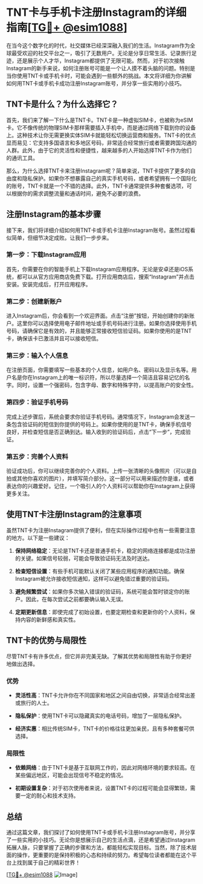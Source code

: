# TNT卡与手机卡注册Instagram的详细指南[[TG💪+ @esim1088](https://t.me/s/esim1088)]

在当今这个数字化的时代，社交媒体已经深深融入我们的生活。Instagram作为全球最受欢迎的社交平台之一，吸引了无数用户。无论是分享日常生活、记录旅行足迹，还是展示个人才华，Instagram都提供了无限可能。然而，对于初次接触Instagram的新手来说，如何注册账号可能是一个让人摸不着头脑的问题。特别是当你使用TNT卡或手机卡时，可能会遇到一些额外的挑战。本文将详细为你讲解如何用TNT卡或手机卡成功注册Instagram账号，并分享一些实用的小技巧。

## TNT卡是什么？为什么选择它？

首先，我们来了解一下什么是TNT卡。TNT卡是一种虚拟SIM卡，也被称为eSIM卡。它不像传统的物理SIM卡那样需要插入手机中，而是通过网络下载到你的设备上。这种技术让你无需更换实体SIM卡就能轻松切换运营商和服务。TNT卡的优点显而易见：它支持多国语言和多地区号码，非常适合经常旅行或者需要跨国沟通的人群。此外，由于它的灵活性和便捷性，越来越多的人开始选择TNT卡作为他们的通讯工具。

那么，为什么选择TNT卡来注册Instagram呢？简单来说，TNT卡提供了更多的自由度和隐私保护。如果你不想暴露自己的真实手机号码，或者希望拥有一个国际化的账号，TNT卡就是一个不错的选择。此外，TNT卡通常提供多种套餐选项，可以根据你的需求调整流量和通话时间，避免不必要的浪费。

## 注册Instagram的基本步骤

接下来，我们将详细介绍如何用TNT卡或手机卡注册Instagram账号。虽然过程看似简单，但细节决定成败。让我们一步步来。

### 第一步：下载Instagram应用

首先，你需要在你的智能手机上下载Instagram应用程序。无论是安卓还是iOS系统，都可以从官方应用商店免费下载。打开应用商店后，搜索“Instagram”并点击安装。安装完成后，打开应用程序。

### 第二步：创建新账户

进入Instagram后，你会看到一个欢迎界面。点击“注册”按钮，开始创建你的新账户。这里你可以选择使用电子邮件地址或手机号码进行注册。如果你选择使用手机号码，请确保它是有效的，并且能够正常接收短信验证码。如果你使用的是TNT卡，确保该卡已激活并且可以接收短信。

### 第三步：输入个人信息

在注册页面，你需要填写一些基本的个人信息，如用户名、密码以及显示名等。用户名是你在Instagram上的唯一标识符，所以尽量选择一个简洁且容易记忆的名字。同时，设置一个强密码，包含字母、数字和特殊字符，以提高账户的安全性。

### 第四步：验证手机号码

完成上述步骤后，系统会要求你验证手机号码。通常情况下，Instagram会发送一条包含验证码的短信到你提供的号码上。如果你使用的是TNT卡，确保手机信号良好，并检查短信是否正确到达。输入收到的验证码后，点击“下一步”，完成验证。

### 第五步：完善个人资料

验证成功后，你可以继续完善你的个人资料。上传一张清晰的头像照片（可以是自拍或其他你喜欢的图片），并填写简介部分。这一部分可以用来描述你是谁，或者表达你的兴趣爱好。记住，一个吸引人的个人资料可以帮助你在Instagram上获得更多关注。

## 使用TNT卡注册Instagram的注意事项

虽然TNT卡为注册Instagram提供了便利，但在实际操作过程中也有一些需要注意的地方。以下是一些建议：

1. **保持网络稳定**：无论是TNT卡还是普通手机卡，稳定的网络连接都是成功注册的关键。如果信号较弱，可能会导致验证码无法及时送达。
   
2. **检查短信设置**：有些手机可能默认关闭了某些应用程序的通知功能。确保Instagram被允许接收短信通知，这样可以避免错过重要的验证码。

3. **避免频繁尝试**：如果你多次输入错误的验证码，系统可能会暂时锁定你的账户。因此，在每次尝试之前都要确认输入无误。

4. **定期更新信息**：即使完成了初始设置，也要定期检查和更新你的个人资料，保持内容的新鲜感和真实性。

## TNT卡的优势与局限性

尽管TNT卡有许多优点，但它并非完美无缺。了解其优势和局限性有助于你更好地做出选择。

### 优势

- **灵活性高**：TNT卡允许你在不同国家和地区之间自由切换，非常适合经常出差或旅行的人士。
  
- **隐私保护**：使用TNT卡可以隐藏真实的电话号码，增加了一层隐私保护。

- **经济实惠**：相比传统SIM卡，TNT卡的价格往往更加亲民，且有多种套餐可供选择。

### 局限性

- **依赖网络**：由于TNT卡是基于互联网工作的，因此对网络环境的要求较高。在某些偏远地区，可能会出现信号不稳定的情况。

- **初期设置复杂**：对于初次使用者来说，设置TNT卡的过程可能会显得繁琐，需要一定的耐心和技术支持。

## 总结

通过这篇文章，我们探讨了如何使用TNT卡或手机卡注册Instagram账号，并分享了一些实用的小技巧。无论你是想展示自己的生活点滴，还是希望通过Instagram拓展人脉，只要掌握了正确的步骤和方法，都能轻松实现目标。当然，除了技术层面的操作，更重要的是保持积极的心态和持续的努力。希望每位读者都能在这个平台上找到属于自己的精彩世界！

[[TG💪+ @esim1088](https://t.me/s/esim1088) ![Image](https://i.postimg.cc/4NQfJmqS/Snipaste-2025-05-13-00-14-12.png)]